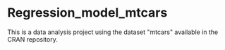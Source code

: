 # Regression_model_mtcars
This is a data analysis project using the dataset "mtcars" available in the CRAN repository.
